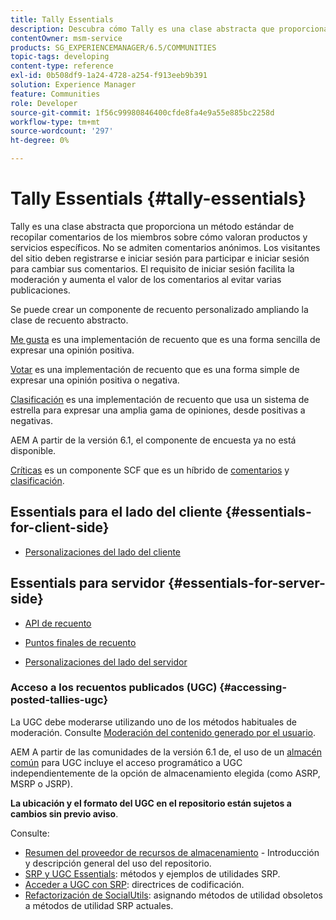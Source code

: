 ```yaml
---
title: Tally Essentials
description: Descubra cómo Tally es una clase abstracta que proporciona un método estándar para recopilar comentarios de los miembros sobre cómo valoran productos y servicios específicos.
contentOwner: msm-service
products: SG_EXPERIENCEMANAGER/6.5/COMMUNITIES
topic-tags: developing
content-type: reference
exl-id: 0b508df9-1a24-4728-a254-f913eeb9b391
solution: Experience Manager
feature: Communities
role: Developer
source-git-commit: 1f56c99980846400cfde8fa4e9a55e885bc2258d
workflow-type: tm+mt
source-wordcount: '297'
ht-degree: 0%

---
```


# Tally Essentials {#tally-essentials}

Tally es una clase abstracta que proporciona un método estándar de recopilar comentarios de los miembros sobre cómo valoran productos y servicios específicos. No se admiten comentarios anónimos. Los visitantes del sitio deben registrarse e iniciar sesión para participar e iniciar sesión para cambiar sus comentarios. El requisito de iniciar sesión facilita la moderación y aumenta el valor de los comentarios al evitar varias publicaciones.

Se puede crear un componente de recuento personalizado ampliando la clase de recuento abstracto.

[Me gusta](essentials-liking.md) es una implementación de recuento que es una forma sencilla de expresar una opinión positiva.

[Votar](essentials-voting.md) es una implementación de recuento que es una forma simple de expresar una opinión positiva o negativa.

[Clasificación](rating-basics.md) es una implementación de recuento que usa un sistema de estrella para expresar una amplia gama de opiniones, desde positivas a negativas.

AEM A partir de la versión 6.1, el componente de encuesta ya no está disponible.

[Críticas](reviews-basics.md) es un componente SCF que es un híbrido de [comentarios](essentials-comments.md) y [clasificación](rating-basics.md).

## Essentials para el lado del cliente {#essentials-for-client-side}

* [Personalizaciones del lado del cliente](client-customize.md)

## Essentials para servidor {#essentials-for-server-side}

* [API de recuento](https://developer.adobe.com/experience-manager/reference-materials/6-5/javadoc/com/adobe/cq/social/tally/client/api/package-summary.html)

* [Puntos finales de recuento](https://developer.adobe.com/experience-manager/reference-materials/6-5/javadoc/com/adobe/cq/social/tally/client/endpoints/package-summary.html)

* [Personalizaciones del lado del servidor](server-customize.md)

### Acceso a los recuentos publicados (UGC) {#accessing-posted-tallies-ugc}

La UGC debe moderarse utilizando uno de los métodos habituales de moderación.
Consulte [Moderación del contenido generado por el usuario](moderate-ugc.md).

AEM A partir de las comunidades de la versión 6.1 de, el uso de un [almacén común](working-with-srp.md) para UGC incluye el acceso programático a UGC independientemente de la opción de almacenamiento elegida (como ASRP, MSRP o JSRP).

**La ubicación y el formato del UGC en el repositorio están sujetos a cambios sin previo aviso**.

Consulte:

* [Resumen del proveedor de recursos de almacenamiento](srp.md) - Introducción y descripción general del uso del repositorio.
* [SRP y UGC Essentials](srp-and-ugc.md): métodos y ejemplos de utilidades SRP.
* [Acceder a UGC con SRP](accessing-ugc-with-srp.md): directrices de codificación.
* [Refactorización de SocialUtils](socialutils.md): asignando métodos de utilidad obsoletos a métodos de utilidad SRP actuales.
